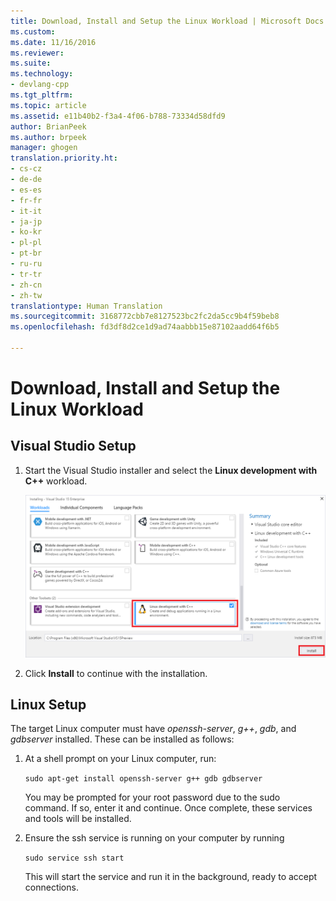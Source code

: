 ```yaml
---
title: Download, Install and Setup the Linux Workload | Microsoft Docs
ms.custom: 
ms.date: 11/16/2016
ms.reviewer: 
ms.suite: 
ms.technology:
- devlang-cpp
ms.tgt_pltfrm: 
ms.topic: article
ms.assetid: e11b40b2-f3a4-4f06-b788-73334d58dfd9
author: BrianPeek
ms.author: brpeek
manager: ghogen
translation.priority.ht:
- cs-cz
- de-de
- es-es
- fr-fr
- it-it
- ja-jp
- ko-kr
- pl-pl
- pt-br
- ru-ru
- tr-tr
- zh-cn
- zh-tw
translationtype: Human Translation
ms.sourcegitcommit: 3168772cbb7e8127523bc2fc2da5cc9b4f59beb8
ms.openlocfilehash: fd3df8d2ce1d9ad74aabbb15e87102aadd64f6b5

---
```


# Download, Install and Setup the Linux Workload

## Visual Studio Setup
1. Start the Visual Studio installer and select the **Linux development with C++** workload.

   ![Visual C++ for Linux Development extension](media/linuxworkload.png)

2. Click **Install** to continue with the installation.

## Linux Setup
The target Linux computer must have *openssh-server*, *g++*, *gdb*, and *gdbserver* installed.  These can be installed as follows:
 
1. At a shell prompt on your Linux computer, run:

   `sudo apt-get install openssh-server g++ gdb gdbserver`

   You may be prompted for your root password due to the sudo command.  If so, enter it and continue.  Once complete, these services and tools will be installed.

1. Ensure the ssh service is running on your computer by running

   `sudo service ssh start`
   
   This will start the service and run it in the background, ready to accept connections.



<!--HONumber=Jan17_HO1-->



